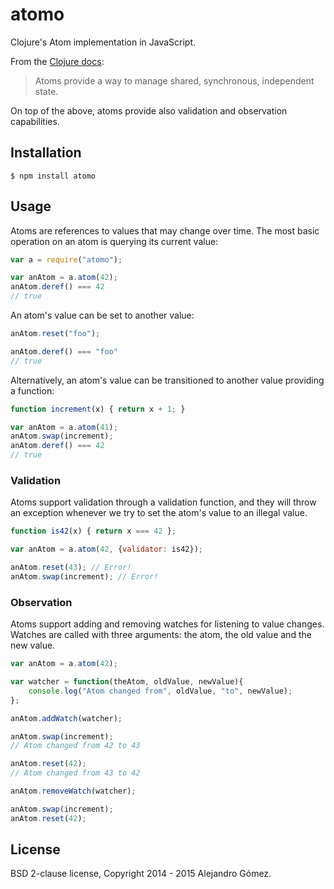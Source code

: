 # atomo

Clojure's Atom implementation in JavaScript.

From the [Clojure docs](http://clojure.org/atoms):

> Atoms provide a way to manage shared, synchronous, independent state.

On top of the above, atoms provide also validation and observation capabilities.

## Installation

```
$ npm install atomo
```

## Usage

Atoms are references to values that may change over time. The
most basic operation on an atom is querying its current value:

```javascript
var a = require("atomo");

var anAtom = a.atom(42);
anAtom.deref() === 42
// true
```

An atom's value can be set to another value:

```javascript
anAtom.reset("foo");

anAtom.deref() === "foo"
// true
```

Alternatively, an atom's value can be transitioned to another
value providing a function:

```javascript
function increment(x) { return x + 1; }

var anAtom = a.atom(41);
anAtom.swap(increment);
anAtom.deref() === 42
// true
```

### Validation

Atoms support validation through a validation function, and they will
throw an exception whenever we try to set the atom's value to an illegal
value.

```javascript
function is42(x) { return x === 42 };

var anAtom = a.atom(42, {validator: is42});

anAtom.reset(43); // Error!
anAtom.swap(increment); // Error!
```

### Observation

Atoms support adding and removing watches for listening to value changes.
Watches are called with three arguments: the atom, the old value and the
new value.


```javascript
var anAtom = a.atom(42);

var watcher = function(theAtom, oldValue, newValue){
    console.log("Atom changed from", oldValue, "to", newValue);
};

anAtom.addWatch(watcher);

anAtom.swap(increment);
// Atom changed from 42 to 43

anAtom.reset(42);
// Atom changed from 43 to 42

anAtom.removeWatch(watcher);

anAtom.swap(increment);
anAtom.reset(42);
```

## License

BSD 2-clause license, Copyright 2014 - 2015 Alejandro Gómez.
